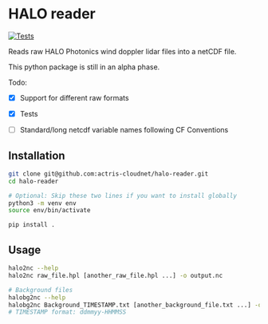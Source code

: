 # HALO reader

[![Tests](https://github.com/actris-cloudnet/halo-reader/actions/workflows/ci.yml/badge.svg)](https://github.com/actris-cloudnet/halo-reader/actions/workflows/ci.yml)

Reads raw HALO Photonics wind doppler lidar files into a netCDF file.

This python package is still in an alpha phase.

Todo:

* [x] Support for different raw formats
* [x] Tests
* [ ] Standard/long netcdf variable names following CF Conventions


## Installation

```bash
git clone git@github.com:actris-cloudnet/halo-reader.git
cd halo-reader

# Optional: Skip these two lines if you want to install globally
python3 -m venv env
source env/bin/activate

pip install .
```

## Usage
```bash
halo2nc --help
halo2nc raw_file.hpl [another_raw_file.hpl ...] -o output.nc

# Background files
halobg2nc --help
halobg2nc Background_TIMESTAMP.txt [another_background_file.txt ...] -o output.nc
# TIMESTAMP format: ddmmyy-HHMMSS
```
